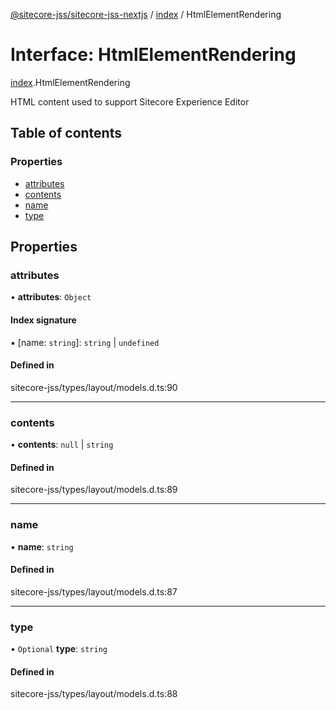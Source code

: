 [@sitecore-jss/sitecore-jss-nextjs](../README.md) / [index](../modules/index.md) / HtmlElementRendering

# Interface: HtmlElementRendering

[index](../modules/index.md).HtmlElementRendering

HTML content used to support Sitecore Experience Editor

## Table of contents

### Properties

- [attributes](index.HtmlElementRendering.md#attributes)
- [contents](index.HtmlElementRendering.md#contents)
- [name](index.HtmlElementRendering.md#name)
- [type](index.HtmlElementRendering.md#type)

## Properties

### attributes

• **attributes**: `Object`

#### Index signature

▪ [name: `string`]: `string` \| `undefined`

#### Defined in

sitecore-jss/types/layout/models.d.ts:90

___

### contents

• **contents**: ``null`` \| `string`

#### Defined in

sitecore-jss/types/layout/models.d.ts:89

___

### name

• **name**: `string`

#### Defined in

sitecore-jss/types/layout/models.d.ts:87

___

### type

• `Optional` **type**: `string`

#### Defined in

sitecore-jss/types/layout/models.d.ts:88
